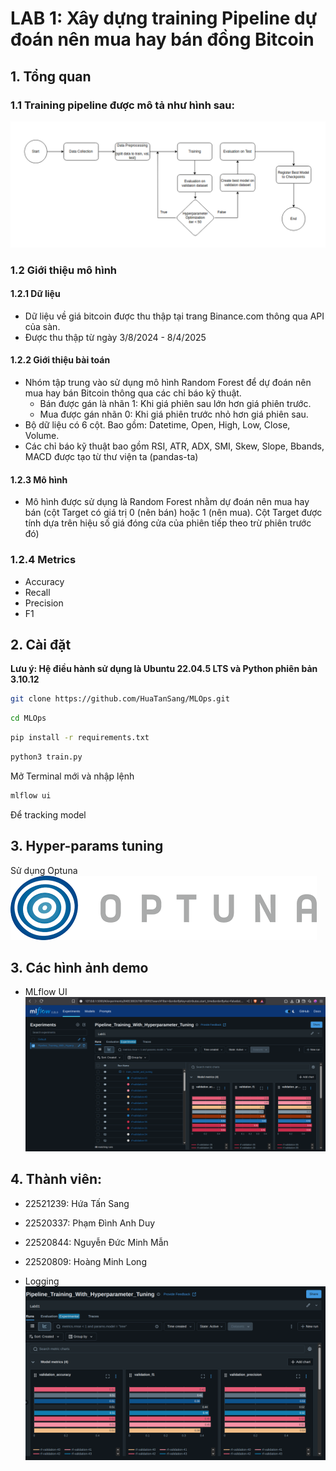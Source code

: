# LAB 1: Xây dựng training Pipeline dự đoán nên mua hay bán đồng Bitcoin  

## 1. Tổng quan 
### 1.1 Training pipeline được mô tả như hình sau: 
![Pipeline](image/pipeline.png)


### 1.2 Giới thiệu mô hình 
#### 1.2.1 Dữ liệu 
- Dữ liệu về giá bitcoin được thu thập tại trang Binance.com thông qua API của sàn. 
- Được thu thập từ ngày 3/8/2024 - 8/4/2025  

#### 1.2.2 Giới thiệu bài toán 
- Nhóm tập trung vào sử dụng mô hình Random Forest để dự đoán nên mua hay bán Bitcoin thông qua các chỉ báo kỹ thuật.  
	+ Bán được gán là nhãn 1: Khi giá phiên sau lớn hơn giá phiên trước. 
	+ Mua được gán nhãn 0: Khi giá phiên trước nhỏ hơn giá phiên sau.  
- Bộ dữ liệu có 6 cột. Bao gồm: Datetime, Open, High, Low, Close, Volume. 
- Các chỉ báo kỹ thuật bao gồm RSI, ATR, ADX, SMI, Skew, Slope, Bbands, MACD được tạo từ thư viện ta (pandas-ta)  
 

#### 1.2.3 Mô hình 
- Mô hình được sử dụng là Random Forest nhằm dự đoán nên mua hay bán (cột Target có giá trị 0 (nên bán) hoặc 1 (nên mua). Cột Target được tính dựa trên hiệu số giá đóng cửa của phiên tiếp theo trừ phiên trước đó)

### 1.2.4 Metrics  
- Accuracy 
- Recall 
- Precision 
- F1 

## 2. Cài đặt   
**Lưu ý: Hệ điều hành sử dụng là Ubuntu 22.04.5 LTS và Python phiên bản 3.10.12**
```bash 
git clone https://github.com/HuaTanSang/MLOps.git
```
```bash 
cd MLOps
```
```bash 
pip install -r requirements.txt 
```
``` bash
python3 train.py  
```
Mở Terminal mới và nhập lệnh 
```bash 
mlflow ui
``` 

Để tracking model 

## 3. Hyper-params tuning 
Sử dụng Optuna 
![Optuna](image/optuna.png)
## 3. Các hình ảnh demo 
- MLflow UI 
![MLflow UI](image/MLflowUI.png)

## 4. Thành viên:    
- 22521239: Hứa Tấn Sang
- 22520337: Phạm Đình Anh Duy
- 22520844: Nguyễn Đức Minh Mẫn
- 22520809: Hoàng Minh Long 

- Logging 
![Logging](image/Logging.png)

